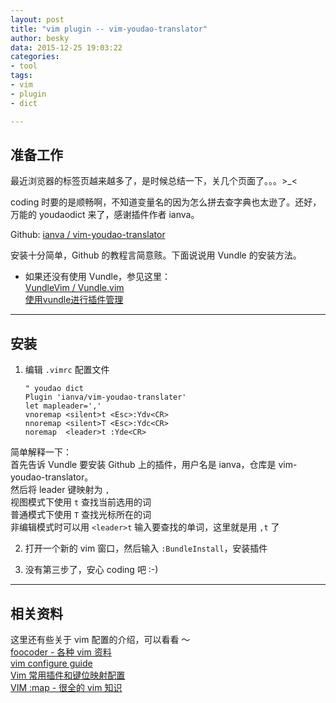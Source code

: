 ```yaml
---
layout: post
title: "vim plugin -- vim-youdao-translator"
author: besky
data: 2015-12-25 19:03:22
categories:
- tool
tags:
- vim
- plugin
- dict

---
```


## 准备工作

最近浏览器的标签页越来越多了，是时候总结一下，关几个页面了。。。>\_<  

coding 时要的是顺畅啊，不知道变量名的因为怎么拼去查字典也太逊了。还好，万能的 youdaodict 来了，感谢插件作者 ianva。  

Github: [ianva / vim-youdao-translator](https://github.com/ianva/vim-youdao-translater)  

安装十分简单，Github 的教程言简意赅。下面说说用 Vundle 的安装方法。 

- 如果还没有使用 Vundle，参见这里：  
[VundleVim / Vundle.vim](https://github.com/VundleVim/Vundle.vim)  
[使用vundle进行插件管理](http://www.jianshu.com/p/mHUR4e)

---

## 安装  
  
1. 编辑 `.vimrc` 配置文件  

	```
	" youdao dict
	Plugin 'ianva/vim-youdao-translater'
	let mapleader=','
	vnoremap <silent>t <Esc>:Ydv<CR>
	nnoremap <silent>T <Esc>:Ydc<CR>
	noremap  <leader>t :Yde<CR>
	```
简单解释一下：  
首先告诉 Vundle 要安装 Github 上的插件，用户名是 ianva，仓库是 vim-youdao-translator。  
然后将 leader 键映射为 `,`    
视图模式下使用 `t` 查找当前选用的词  
普通模式下使用 `T` 查找光标所在的词  
非编辑模式时可以用 `<leader>t` 输入要查找的单词，这里就是用 `,t` 了  

2. 打开一个新的 vim 窗口，然后输入 `:BundleInstall`，安装插件  

3. 没有第三步了，安心 coding 吧 :-)   

---

## 相关资料

这里还有些关于 vim 配置的介绍，可以看看 ～  
[foocoder - 各种 vim 资料](http://foocoder.com)  
[vim configure guide](https://www.gitbook.com/book/huangong/vim-configure-guide/details)  
[Vim 常用插件和键位映射配置 ](http://zihua.li/2013/11/my-vim-configuration-plugin/)  
[VIM :map - 很全的 vim 知识](http://www.douban.com/group/topic/10866937/)  
